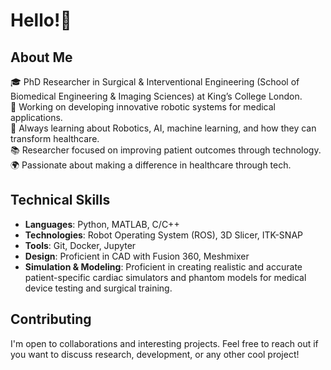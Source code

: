 # Hello!👋

## About Me
🎓 PhD Researcher in Surgical & Interventional Engineering (School of Biomedical Engineering & Imaging Sciences) at King’s College London.  
🔭 Working on developing innovative robotic systems for medical applications.  
🌱 Always learning about Robotics, AI, machine learning, and how they can transform healthcare.  
📚 Researcher focused on improving patient outcomes through technology.  
🌍 Passionate about making a difference in healthcare through tech.

## Technical Skills
- **Languages**: Python, MATLAB, C/C++ 
- **Technologies**: Robot Operating System (ROS), 3D Slicer, ITK-SNAP
- **Tools**: Git, Docker, Jupyter
- **Design**: Proficient in CAD with Fusion 360, Meshmixer
- **Simulation & Modeling**: Proficient in creating realistic and accurate patient-specific cardiac simulators and phantom models for medical device testing and surgical training.

<!--## My Work
<!-- This section can include a portfolio or selection of your most significant or interesting projects. Use images, GIFs, and links to demonstrate your work.
- [**Transseptal Puncture Robotic System**](#) - Development and validation of a novel robotic system aimed at enhancing the precision and safety of cardiac procedures.
- [**Machine Learning in Fetal Medicine**](#) - Application of deep learning techniques to predict health outcomes in fetal medicine.-->

<!--## Publications
<!-- List a few of your most significant publications, if applicable.
- Zeidan, A. M., et al. (Year). Title of the paper. *Journal Name*. Vol(Issue), Pages. [Link]
- Zeidan, A. M., et al. (Year). Title of another paper. *Conference Proceedings*. [Link] -->

<!--## Connect with Me
- LinkedIn: [www.linkedin.com/in/aya-zeidan99](https://www.linkedin.com/in/aya-zeidan99)
- Email: [aya.zeidan@kcl.ac.uk](mailto:aya.zeidan@kcl.ac.uk)

<!-- Optional: Any other social media or professional link

## My GitHub Stats
<!-- You might include a section with your GitHub stats using GitHub Readme Stats (https://github.com/anuraghazra/github-readme-stats)
![Your Name's GitHub stats](https://github-readme-stats.vercel.app/api?username=YourGitHubUsername&show_icons=true)

<!-- You can add widgets like the one below to showcase your most used languages, contributions, etc. 
![Top Langs](https://github-readme-stats.vercel.app/api/top-langs/?username=YourGitHubUsername&layout=compact)

<!-- Consider adding a section for any open source projects you've contributed to or any technical community activities you're involved with -->

## Contributing
I'm open to collaborations and interesting projects. Feel free to reach out if you want to discuss research, development, or any other cool project!

<!-- Add any other sections you feel will enhance your profile -->



<!--
**ayaziee/ayaziee** is a ✨ _special_ ✨ repository because its `README.md` (this file) appears on your GitHub profile.

Here are some ideas to get you started:

- 🔭 I’m currently working on ...
- 🌱 I’m currently learning ...
- 👯 I’m looking to collaborate on ...
- 🤔 I’m looking for help with ...
- 💬 Ask me about ...
- 📫 How to reach me: ...
- 😄 Pronouns: ...
- ⚡ Fun fact: ...
-->
